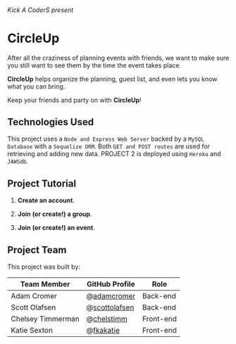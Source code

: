 ###### Kick A CoderS present ######
# CircleUp #

After all the craziness of planning events with friends, we want to make sure you still want to see them by the time the event takes place.

**CircleUp** helps organize the planning, guest list, and even lets you know what you can bring.

Keep your friends and party on with **CircleUp**!

## Technologies Used ##

This project uses a `Node and Express Web Server` backed by a `MySQL Database` with a `Sequelize ORM`. Both `GET and POST routes` are used for retrieving and adding new data. PROJECT 2 is deployed using `Heroku` and `JAWSdb`.

## Project Tutorial ## 

1. **Create an account**.

2. **Join (or create!) a group**.

3. **Join (or create!) an event**.

## Project Team ##

This project was built by:

| Team Member       | GitHub Profile | Role          |
| ----------------- | -------------- | ------------- |
| Adam Cromer       | @[adamcromer](https://github.com/adamcromer)     | Back-end   |
| Scott Olafsen     | @[scottolafsen](https://github.com/scottolafsen) | Back-end   |
| Chelsey Timmerman | @[chelstimm](https://github.com/chelstimm)       | Front-end  |
| Katie Sexton      | @[fkakatie](https://github.com/fkakatie)         | Front-end  |
